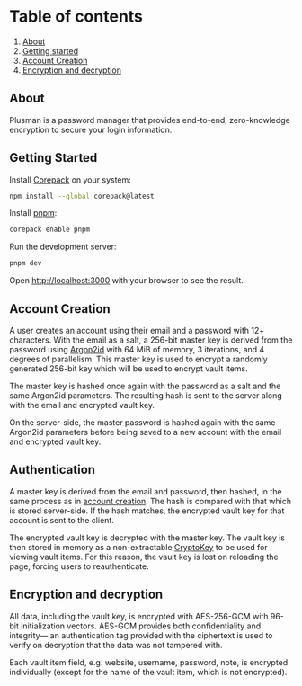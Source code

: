 

# Table of contents
1. [About](#about)
2. [Getting started](#getting-started)
3. [Account Creation](#account-creation)
4. [Encryption and decryption](#encryption-and-decryption)
## About
Plusman is a password manager that provides end-to-end, zero-knowledge encryption to secure your login information.

## Getting Started
Install [Corepack](https://github.com/nodejs/corepack#readme) on your system:
```bash
npm install --global corepack@latest
```

Install [pnpm](https://pnpm.io/installation):
```bash
corepack enable pnpm
```

Run the development server:

```bash
pnpm dev
```

Open [http://localhost:3000](http://localhost:3000) with your browser to see the result.


## Account Creation
A user creates an account using their email and a password with 12+ characters. With the email as a salt, a 256-bit master key is derived from the password using [Argon2id](https://cheatsheetseries.owasp.org/cheatsheets/Password_Storage_Cheat_Sheet.html#argon2id) with 64 MiB of memory, 3 iterations, and 4 degrees of parallelism. This master key is used to encrypt a randomly generated 256-bit key which will be used to encrypt vault items.

The master key is hashed once again with the password as a salt and the same Argon2id parameters. The resulting hash is sent to the server along with the email and encrypted vault key.

On the server-side, the master password is hashed again with the same Argon2id parameters before being saved to a new account with the email and encrypted vault key.

## Authentication

A master key is derived from the email and password, then hashed, in the same process as in [account creation](#account-creation). The hash is compared with that which is stored server-side. If the hash matches, the encrypted vault key for that account is sent to the client.

The encrypted vault key is decrypted with the master key. The vault key is then stored in memory as a non-extractable [CryptoKey](https://developer.mozilla.org/en-US/docs/Web/API/CryptoKey) to be used for viewing vault items. For this reason, the vault key is lost on reloading the page, forcing users to reauthenticate.

## Encryption and decryption

All data, including the vault key, is encrypted with AES-256-GCM with 96-bit initialization vectors. AES-GCM provides both confidentiality and integrity— an authentication tag provided with the ciphertext is used to verify on decryption that the data was not tampered with.

Each vault item field, e.g. website, username, password, note, is encrypted individually (except for the name of the vault item, which is not encrypted).